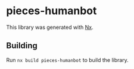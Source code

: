 # pieces-humanbot

This library was generated with [Nx](https://nx.dev).

## Building

Run `nx build pieces-humanbot` to build the library.
